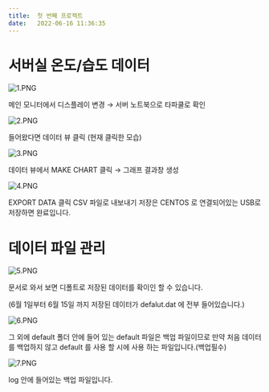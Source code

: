 ```yaml
---
title:  첫 번째 프로젝트
date:   2022-06-16 11:36:35
---
```


# 서버실 온도/습도 데이터

![1.PNG](https://s3-us-west-2.amazonaws.com/secure.notion-static.com/932c5e14-89be-468d-9a25-d6ad8d3d3905/1.png)

메인 모니터에서 디스플레이 변경 → 서버 노트북으로 타파쿨로 확인

![2.PNG](https://s3-us-west-2.amazonaws.com/secure.notion-static.com/d80a76db-8797-4561-a6bb-ec0b90e851a3/2.png)

들어왔다면 데이터 뷰 클릭 (현재 클릭한 모습)

![3.PNG](https://s3-us-west-2.amazonaws.com/secure.notion-static.com/65c751b9-b104-4294-af28-eb95810819de/3.png)

데이터 뷰에서 MAKE CHART 클릭 → 그래프 결과창 생성

![4.PNG](https://s3-us-west-2.amazonaws.com/secure.notion-static.com/4b3f2d9a-2229-41c6-848f-9c5f71b719e6/4.png)

EXPORT DATA 클릭 CSV 파일로 내보내기 저장은 CENTOS 로 연결되어있는 USB로 저장하면 완료입니다.

# 데이터 파일 관리

![5.PNG](https://s3-us-west-2.amazonaws.com/secure.notion-static.com/c5e08197-c423-43e7-a614-f017dae4e68a/5.png)

문서로 와서 보면 디폴트로 저장된 데이터를 확이인 할 수 있습니다.

(6월 1일부터 6월 15일 까지 저장된 데이터가 defalut.dat 에 전부 들어있습니다.)

![6.PNG](https://s3-us-west-2.amazonaws.com/secure.notion-static.com/ef4744f2-1080-4e04-bb6b-3e02e9223357/6.png)

그 외에 default 폴더 안에 들어 있는 default 파일은 백업 파일이므로 만약 처음 데이터를 백업하지 않고 default 를 사용 할 시에 사용 하는 파일입니다.(백업필수)

![7.PNG](https://s3-us-west-2.amazonaws.com/secure.notion-static.com/85634ded-3659-4623-8730-9ec9facf11f0/7.png)

log 안에 들어있는 백업 파일입니다.
